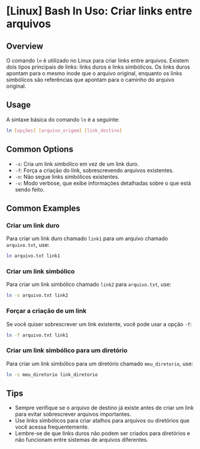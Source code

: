 # [Linux] Bash ln Uso: Criar links entre arquivos

## Overview
O comando `ln` é utilizado no Linux para criar links entre arquivos. Existem dois tipos principais de links: links duros e links simbólicos. Os links duros apontam para o mesmo inode que o arquivo original, enquanto os links simbólicos são referências que apontam para o caminho do arquivo original.

## Usage
A sintaxe básica do comando `ln` é a seguinte:

```bash
ln [opções] [arquivo_origem] [link_destino]
```

## Common Options
- `-s`: Cria um link simbólico em vez de um link duro.
- `-f`: Força a criação do link, sobrescrevendo arquivos existentes.
- `-n`: Não segue links simbólicos existentes.
- `-v`: Modo verbose, que exibe informações detalhadas sobre o que está sendo feito.

## Common Examples
### Criar um link duro
Para criar um link duro chamado `link1` para um arquivo chamado `arquivo.txt`, use:

```bash
ln arquivo.txt link1
```

### Criar um link simbólico
Para criar um link simbólico chamado `link2` para `arquivo.txt`, use:

```bash
ln -s arquivo.txt link2
```

### Forçar a criação de um link
Se você quiser sobrescrever um link existente, você pode usar a opção `-f`:

```bash
ln -f arquivo.txt link1
```

### Criar um link simbólico para um diretório
Para criar um link simbólico para um diretório chamado `meu_diretorio`, use:

```bash
ln -s meu_diretorio link_diretorio
```

## Tips
- Sempre verifique se o arquivo de destino já existe antes de criar um link para evitar sobrescrever arquivos importantes.
- Use links simbólicos para criar atalhos para arquivos ou diretórios que você acessa frequentemente.
- Lembre-se de que links duros não podem ser criados para diretórios e não funcionam entre sistemas de arquivos diferentes.